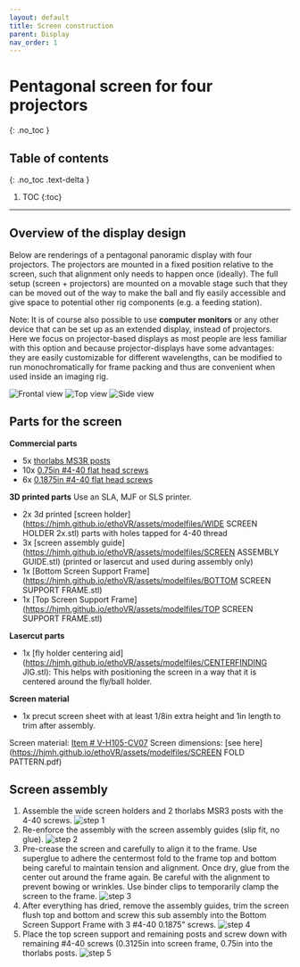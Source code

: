 ```yaml
---
layout: default
title: Screen construction
parent: Display
nav_order: 1
---
```


# Pentagonal screen for four projectors
{: .no_toc }

## Table of contents
{: .no_toc .text-delta }

1. TOC
{:toc}

---

## Overview of the display design
Below are renderings of a pentagonal panoramic display with four projectors.
The projectors are mounted in a fixed position relative to the screen, such that alignment only needs to happen once (ideally). The full setup (screen + projectors) are mounted on a movable stage such that they can be moved out of the way to make the ball and fly easily accessible and give space to potential other rig components (e.g. a feeding station).

Note: It is of course also possible to use **computer monitors** or any other device that can be set up as an extended display, instead of projectors. Here we focus on projector-based displays as most people are less familiar with this option and because projector-displays have some advantages: they are easily customizable for different wavelengths, can be modified to run monochromatically for frame packing and thus are convenient when used inside an imaging rig.

![Frontal view](https://hjmh.github.io/ethoVR/assets/displayLayout_front.png)
![Top view](https://hjmh.github.io/ethoVR/assets/displayLayout_top.png)
![Side view](https://hjmh.github.io/ethoVR/assets/displayLayout_side.png)

## Parts for the screen
**Commercial parts**
* 5x [thorlabs MS3R posts](https://www.thorlabs.com/thorproduct.cfm?partnumber=MS3R)
*	10x [0.75in #4-40 flat head screws](https://www.mcmaster.com/91500A308/)
*	6x [0.1875in #4-40 flat head screws](https://www.mcmaster.com/91500A120/)

**3D printed parts**
Use an SLA, MJF or SLS printer.
*	2x 3d printed [screen holder](https://hjmh.github.io/ethoVR/assets/modelfiles/WIDE SCREEN HOLDER 2x.stl) parts with holes tapped for 4-40 thread
*	3x [screen assembly guide](https://hjmh.github.io/ethoVR/assets/modelfiles/SCREEN ASSEMBLY GUIDE.stl) (printed or lasercut and used during assembly only)
*	1x [Bottom Screen Support Frame](https://hjmh.github.io/ethoVR/assets/modelfiles/BOTTOM SCREEN SUPPORT FRAME.stl)
*	1x [Top Screen Support Frame](https://hjmh.github.io/ethoVR/assets/modelfiles/TOP SCREEN SUPPORT FRAME.stl)

**Lasercut parts**
*	1x [fly holder centering aid](https://hjmh.github.io/ethoVR/assets/modelfiles/CENTERFINDING JIG.stl): This helps with positioning the screen in a way that it is centered around the fly/ball holder.

**Screen material**
*	1x precut screen sheet with at least 1/8in extra height and 1in length to trim after assembly.

Screen material: [Item # V-H105-CV07](https://www.brightviewtechnologies.com/products/all-products/volumetric-diffusers)
Screen dimensions:
[see here](https://hjmh.github.io/ethoVR/assets/modelfiles/SCREEN FOLD PATTERN.pdf)

## Screen assembly
1. Assemble the wide screen holders and 2 thorlabs MSR3 posts with the 4-40 screws.
  ![step 1](https://hjmh.github.io/ethoVR/assets/screenAssembly_step1.png)
2. Re-enforce the assembly with the screen assembly guides (slip fit, no glue).
  ![step 2](https://hjmh.github.io/ethoVR/assets/screenAssembly_step2.png)
3. Pre-crease the screen and carefully to align it to the frame. Use superglue to adhere the centermost fold to the frame top and bottom being careful to maintain tension and alignment. Once dry, glue from the center out around the frame again. Be careful with the alignment to prevent bowing or wrinkles. Use binder clips to temporarily clamp the screen to the frame.
  ![step 3](https://hjmh.github.io/ethoVR/assets/screenAssembly_step3.png)
4. After everything has dried, remove the assembly guides, trim the screen flush top and bottom and screw this sub assembly into the Bottom Screen Support Frame with 3 #4-40 0.1875" screws.
  ![step 4](https://hjmh.github.io/ethoVR/assets/screenAssembly_step4.png)
5. Place the top screen support and remaining posts and screw down with remaining #4-40 screws (0.3125in into screen frame, 0.75in into the thorlabs posts.
  ![step 5](https://hjmh.github.io/ethoVR/assets/screenAssembly_step5.png)
